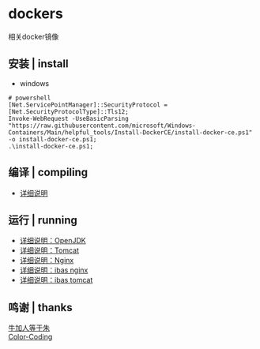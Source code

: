 # dockers
相关docker镜像

## 安装 | install
* windows
~~~
# powershell
[Net.ServicePointManager]::SecurityProtocol = [Net.SecurityProtocolType]::Tls12;
Invoke-WebRequest -UseBasicParsing "https://raw.githubusercontent.com/microsoft/Windows-Containers/Main/helpful_tools/Install-DockerCE/install-docker-ce.ps1" -o install-docker-ce.ps1;
.\install-docker-ce.ps1;
~~~

## 编译 | compiling
* [详细说明](./compiling/ibas/README.md)

## 运行 | running
* [详细说明：OpenJDK](./running/openjdk/README.md)
* [详细说明：Tomcat](./running/tomcat/README.md)
* [详细说明：Nginx](./running/nginx/README.md)
* [详细说明：ibas nginx](./running/ibas/nginx/README.md)
* [详细说明：ibas tomcat](./running/ibas/tomcat/README.md)

## 鸣谢 | thanks
[牛加人等于朱](http://baike.baidu.com/view/1769.htm "NiurenZhu")<br>
[Color-Coding](http://colorcoding.org/ "咔啦工作室")<br>

